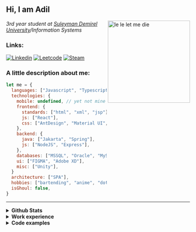 <h2>Hi, I am Adil</h2>
<img align='right' src="https://thumbs.gfycat.com/ShadyFlickeringGonolek-max-1mb.gif" height="225" alt="le le let me die">
<p><em>3rd year student at <a href="https://sdu.edu.kz/">Suleyman Demirel University</a>/Information Systems
</em></p>

### Links: 
[![Linkedin](https://static.wikia.nocookie.net/dota2_gamepedia/images/7/7c/Shadowraze_%28Near%29_icon.png/revision/latest?cb=20160424232600&logo=Linkedin&width=30&logoColor=white&link=https://www.linkedin.com/in/adil-kenzhebulatov-bb04a31b0/)](https://www.linkedin.com/in/adil-kenzhebulatov-bb04a31b0/)
[![Leetcode](https://static.wikia.nocookie.net/dota2_gamepedia/images/c/c1/Shadowraze_%28Medium%29_icon.png/revision/latest?cb=20150911194518&logo=Linkedin&width=30&logoColor=white&link=https://leetcode.com/ssij/)](https://leetcode.com/ssij/)
[![Steam](https://static.wikia.nocookie.net/dota2_gamepedia/images/a/a6/Shadowraze_%28Far%29_icon.png/revision/latest?cb=20150911192313&link=https://steamcommunity.com/id/gitscrum/)](https://steamcommunity.com/id/gitscrum/)

### A little description about me:

```javascript
let me = {
  languages: ["Javascript", "Typescript", "Java", "Python", "C#"],
  technologies: {
    mobile: undefined, // yet not mine to understand such stack :(
    frontend: {
      standards: ["html", "xml", "jsp"],
      js: ["React"],
      css: ["AntDesign", "Material UI", "bootstrap"],
    },
    backend: {
      java: ["Jakarta", "Spring"],
      js: ["NodeJS", "Express"],
    },
    databases: ["MSSQL", "Oracle", "MySQL"],
    ui: ["FIGMA", "Adobe XD"],
    misc: ["Unity"],
  }
  architecture: ["SPA"],
  hobbies: ["bartending", "anime", "dota"],
  isGhoul: false,
}
```
---

<details>
<summary><b>Github Stats</b><br></summary>
<div>
<br>
 
[![kenadil's GitHub stats](https://github-readme-stats.vercel.app/api?username=kenadil&theme=synthwave)](https://github.com/anuraghazra/github-readme-stats)
</div>
</details>

<details>
<summary><b>Work experience</b><br></summary>
<div>
<br>
<img src="https://i.ibb.co/p23k1HH/image-2021-03-07-134225.png" alt="work experience" width="100%" align="center">
</div>
</details>

<details>
<summary><b>Code examples</b><br></summary>
<div>
<br>
 
</div>
</details>
